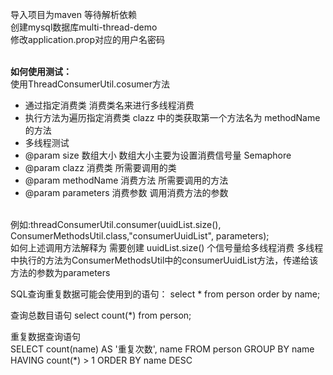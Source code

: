 导入项目为maven
等待解析依赖
<br/>创建mysql数据库multi-thread-demo
<br/>修改application.prop对应的用户名密码


<br/>**如何使用测试：**<br/>
使用ThreadConsumerUtil.cosumer方法
 * 通过指定消费类 消费类名来进行多线程消费
 * 执行方法为遍历指定消费类 clazz 中的类获取第一个方法名为 methodName 的方法
 * 多线程测试
 * @param size 数组大小 数组大小主要为设置消费信号量 Semaphore
 * @param clazz 消费类 所需要调用的类
 * @param methodName 消费方法 所需要调用的方法
 * @param parameters 消费参数 调用消费方法的参数

<br/>例如:threadConsumerUtil.consumer(uuidList.size(), ConsumerMethodsUtil.class,"consumerUuidList", parameters);
<br/>如何上述调用方法解释为 需要创建 uuidList.size() 个信号量给多线程消费 多线程中执行的方法为ConsumerMethodsUtil中的consumerUuidList方法，传递给该方法的参数为parameters


SQL查询重复数据可能会使用到的语句：
select * from person order by name;

查询总数目语句
select count(*) from person;

重复数据查询语句<br/>
SELECT
	count(name) AS '重复次数',
	name
FROM
	person
GROUP BY
	name
HAVING
	count(*) > 1
ORDER BY
	name DESC